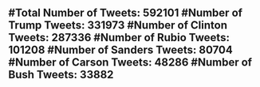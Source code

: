 #Total Number of Tweets: 592101 
#Number of Trump Tweets: 331973
#Number of Clinton Tweets: 287336
#Number of Rubio Tweets: 101208
#Number of Sanders Tweets: 80704
#Number of Carson Tweets: 48286
#Number of Bush Tweets: 33882
---
